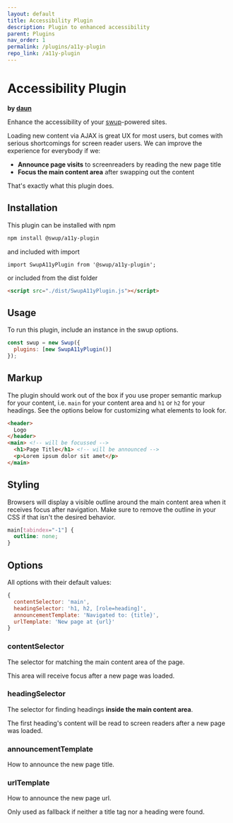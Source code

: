```yaml
---
layout: default
title: Accessibility Plugin
description: Plugin to enhanced accessibility 
parent: Plugins
nav_order: 1
permalink: /plugins/a11y-plugin
repo_link: /a11y-plugin
---
```


# Accessibility Plugin

**by [daun](https://github.com/daun)**

Enhance the accessibility of your [swup](https://github.com/swup/swup)-powered
sites.

Loading new content via AJAX is great UX for most users, but comes with serious
shortcomings for screen reader users. We can improve the experience for
everybody if we:

- **Announce page visits** to screenreaders by reading the new page title
- **Focus the main content area** after swapping out the content

That's exactly what this plugin does.

## Installation

This plugin can be installed with npm

```bash
npm install @swup/a11y-plugin
```

and included with import

```shell
import SwupA11yPlugin from '@swup/a11y-plugin';
```

or included from the dist folder

```html
<script src="./dist/SwupA11yPlugin.js"></script>
```

## Usage

To run this plugin, include an instance in the swup options.

```javascript
const swup = new Swup({
  plugins: [new SwupA11yPlugin()]
});
```

## Markup

The plugin should work out of the box if you use proper semantic markup for your
content, i.e. `main` for your content area and `h1` or `h2` for your headings.
See the options below for customizing what elements to look for.

```html
<header>
  Logo
</header>
<main> <!-- will be focussed -->
  <h1>Page Title</h1> <!-- will be announced -->
  <p>Lorem ipsum dolor sit amet</p>
</main>
```

## Styling

Browsers will display a visible outline around the main content area when it
receives focus after navigation. Make sure to remove the outline in your CSS
if that isn't the desired behavior.

```css
main[tabindex="-1"] {
  outline: none;
}
```

## Options

All options with their default values:

```javascript
{
  contentSelector: 'main',
  headingSelector: 'h1, h2, [role=heading]',
  announcementTemplate: 'Navigated to: {title}',
  urlTemplate: 'New page at {url}'
}
```

### contentSelector

The selector for matching the main content area of the page.

This area will receive focus after a new page was loaded.

### headingSelector

The selector for finding headings **inside the main content area**.

The first heading's content will be read to screen readers after a new page was
loaded.

### announcementTemplate

How to announce the new page title.

### urlTemplate

How to announce the new page url.

Only used as fallback if neither a title tag nor a heading were found.
